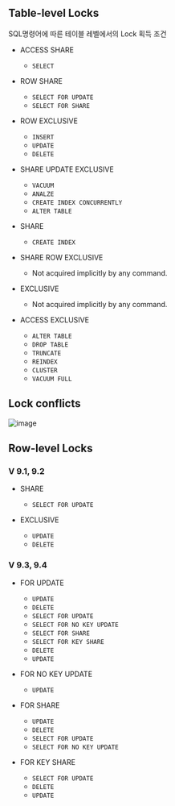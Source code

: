 ## Table-level Locks
SQL명령어에 따른 테이블 레벨에서의 Lock 획득 조건

- ACCESS SHARE
  - `SELECT`
  
- ROW SHARE
  - `SELECT FOR UPDATE`
  - `SELECT FOR SHARE`

- ROW EXCLUSIVE
  - `INSERT`
  - `UPDATE`
  - `DELETE`
  
- SHARE UPDATE EXCLUSIVE
  - `VACUUM`
  - `ANALZE`
  - `CREATE INDEX CONCURRENTLY`
  - `ALTER TABLE`
  
- SHARE
  - `CREATE INDEX`

- SHARE ROW EXCLUSIVE
  - Not acquired implicitly by any command.

- EXCLUSIVE
  - Not acquired implicitly by any command.
  
- ACCESS EXCLUSIVE
  - `ALTER TABLE` 
  - `DROP TABLE` 
  - `TRUNCATE`
  - `REINDEX`
  - `CLUSTER`
  - `VACUUM FULL`
  
  
## Lock conflicts
![image](https://user-images.githubusercontent.com/13671946/78234753-92bde100-7512-11ea-9545-54ad020788b2.png)

## Row-level Locks

### V 9.1, 9.2
- SHARE
  - `SELECT FOR UPDATE`
  
- EXCLUSIVE
  - `UPDATE`
  - `DELETE`
  
  
### V 9.3, 9.4
- FOR UPDATE
  - `UPDATE`
  - `DELETE`
  - `SELECT FOR UPDATE`
  - `SELECT FOR NO KEY UPDATE`
  - `SELECT FOR SHARE`
  - `SELECT FOR KEY SHARE`
  - `DELETE`
  - `UPDATE`
  
- FOR NO KEY UPDATE
  - `UPDATE`
  
- FOR SHARE
  - `UPDATE`
  - `DELETE`
  - `SELECT FOR UPDATE`
  - `SELECT FOR NO KEY UPDATE`
  
- FOR KEY SHARE
  - `SELECT FOR UPDATE`
  - `DELETE`
  - `UPDATE`
  

